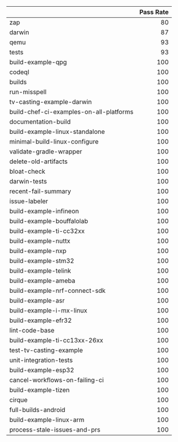 |                                         |   Pass Rate |
|:----------------------------------------|------------:|
| zap                                     |          80 |
| darwin                                  |          87 |
| qemu                                    |          93 |
| tests                                   |          93 |
| build-example-qpg                       |         100 |
| codeql                                  |         100 |
| builds                                  |         100 |
| run-misspell                            |         100 |
| tv-casting-example-darwin               |         100 |
| build-chef-ci-examples-on-all-platforms |         100 |
| documentation-build                     |         100 |
| build-example-linux-standalone          |         100 |
| minimal-build-linux-configure           |         100 |
| validate-gradle-wrapper                 |         100 |
| delete-old-artifacts                    |         100 |
| bloat-check                             |         100 |
| darwin-tests                            |         100 |
| recent-fail-summary                     |         100 |
| issue-labeler                           |         100 |
| build-example-infineon                  |         100 |
| build-example-bouffalolab               |         100 |
| build-example-ti-cc32xx                 |         100 |
| build-example-nuttx                     |         100 |
| build-example-nxp                       |         100 |
| build-example-stm32                     |         100 |
| build-example-telink                    |         100 |
| build-example-ameba                     |         100 |
| build-example-nrf-connect-sdk           |         100 |
| build-example-asr                       |         100 |
| build-example-i-mx-linux                |         100 |
| build-example-efr32                     |         100 |
| lint-code-base                          |         100 |
| build-example-ti-cc13xx-26xx            |         100 |
| test-tv-casting-example                 |         100 |
| unit-integration-tests                  |         100 |
| build-example-esp32                     |         100 |
| cancel-workflows-on-failing-ci          |         100 |
| build-example-tizen                     |         100 |
| cirque                                  |         100 |
| full-builds-android                     |         100 |
| build-example-linux-arm                 |         100 |
| process-stale-issues-and-prs            |         100 |